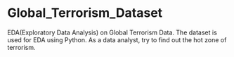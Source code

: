 # Global_Terrorism_Dataset
EDA(Exploratory Data Analysis) on Global Terrorism Data.
The dataset is used for EDA using Python.
As a data analyst, try to find out the hot zone of terrorism.
